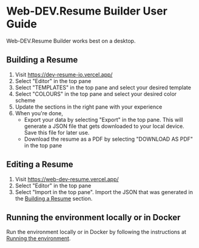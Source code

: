 # Web-DEV.Resume Builder User Guide

Web-DEV.Resume Builder works best on a desktop.

## Building a Resume

1. Visit https://dev-resume-io.vercel.app/
1. Select "Editor" in the top pane
1. Select "TEMPLATES" in the top pane and select your desired template
1. Select "COLOURS" in the top pane and select your desired color scheme
1. Update the sections in the right pane with your experience
1. When you're done, 
    - Export your data by selecting "Export" in the top pane. This will generate a JSON file that gets downloaded to your local device. Save this file for later use.
    - Download the resume as a PDF by selecting "DOWNLOAD AS PDF" in the top pane

## Editing a Resume
1. Visit https://web-dev-resume.vercel.app/
1. Select "Editor" in the top pane
1. Select "Import in the top pane". Import the JSON that was generated in the [Building a Resume](#building-a-resume) section.


## Running the environment locally or in Docker

Run the environment locally or in Docker by following the instructions at [Running the environment](RUN_ENVIRONMENT.MD).
